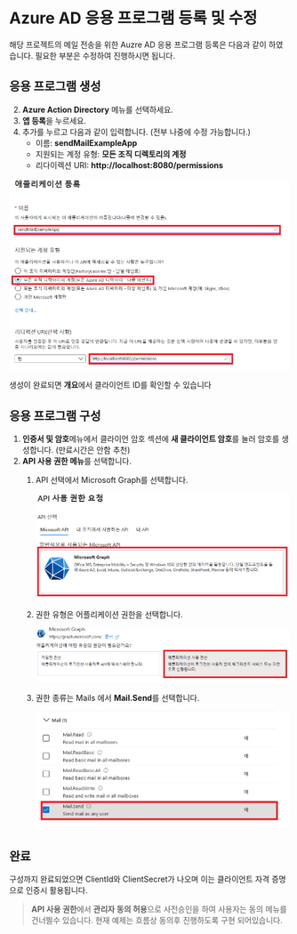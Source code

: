 # Azure AD 응용 프로그램 등록 및 수정

해당 프로젝트의 메일 전송을 위한 Auzre AD 응용 프로그램 등록은 다음과 같이 하였습니다.
필요한 부분은 수정하여 진행하시면 됩니다.


## 응용 프로그램 생성
2. **Azure Action Directory** 메뉴를 선택하세요.
3.  **앱 등록**을 누르세요.
4.  추가를 누르고 다음과 같이 입력합니다. (전부 나중에 수정 가능합니다.)
    -  이름: **sendMailExampleApp**
    -  지원되는 계정 유형: **모든 조직 디렉토리의 계정**
    -  리다이렉션 URI: **http://localhost:8080/permissions**

![](images/register.png)


생성이 완료되면 **개요**에서 클라이언트 ID를 확인할 수 있습니다      

## 응용 프로그램 구성
1. **인증서 및 암호**메뉴에서 클라이언 암호 섹션에 **새 클라이언트 암호**를 눌러 암호를 생성합니다. (만료시간은 안함 추천)
2. **API 사용 권한 메뉴**를 선택합니다.
    1. API 선택에서 Microsoft Graph를 선택합니다.
   
        ![](images/graph1.png)
    2. 권한 유형은 어플리케이션 권한을 선택합니다.
   
        ![](images/graph2.png)
    3. 권한 종류는 Mails 에서 **Mail.Send**를 선택합니다.

        ![](images/graph3.png)

## 완료
구성까지 완료되었으면 ClientId와 ClientSecret가 나오며 이는 클라이언트 자격 증명으로 인증시 활용됩니다.

> **API 사용 권한**에서 **관리자 동의 허용**으로 사전승인을 하여 사용자는 동의 메뉴를 건너띌수 있습니다. 
> 현재 예제는 흐름상 동의후 진행하도록 구현 되어있습니다.